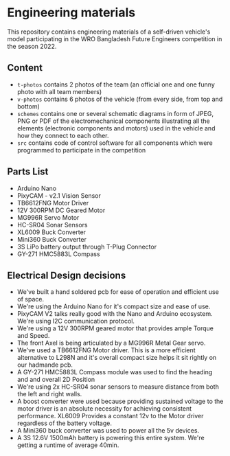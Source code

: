 Engineering materials
====

This repository contains engineering materials of a self-driven vehicle's model participating in the WRO Bangladesh Future Engineers competition in the season 2022.

## Content

* `t-photos` contains 2 photos of the team (an official one and one funny photo with all team members)
* `v-photos` contains 6 photos of the vehicle (from every side, from top and bottom)
* `schemes` contains one or several schematic diagrams in form of JPEG, PNG or PDF of the electromechanical components illustrating all the elements (electronic components and motors) used in the vehicle and how they connect to each other.
* `src` contains code of control software for all components which were programmed to participate in the competition



## Parts List

+ Arduino Nano
+ PixyCAM - v2.1 Vision Sensor
+ TB6612FNG Motor Driver 
+ 12V 300RPM DC Geared Motor
+ MG996R Servo Motor
+ HC-SR04 Sonar Sensors
+ XL6009 Buck Converter
+ Mini360 Buck Converter
+ 3S LiPo battery output through T-Plug Connector
+ GY-271 HMC5883L Compass

## Electrical Design decisions

- We've built a hand soldered pcb for ease of operation and efficient use of space.
- We're using the Arduino Nano for it's compact size and ease of use.
- PixyCAM V2 talks really good with the Nano and Arduino ecosystem. We're using I2C communication protocol.
- We're using a 12V 300RPM geared motor that provides ample Torque and Speed.
- The front Axel is being articulated by a MG996R Metal Gear servo.
- We've used a TB6612FNG Motor driver. This is a more efficient alternative to L298N and it's overall compact size helps it sit rightly on our hadmande pcb.
- A GY-271 HMC5883L Compass module was used to find the heading and and overall 2D Position 
- We're using 2x HC-SR04 sonar sensors to measure distance from both the left and right walls.
- A boost converter were used because providing sustained voltage to the motor driver is an absolute necessity for achieving consistent performance. XL6009 Provides a constant 12v to the Motor driver regardless of the battery voltage.
- A Mini360 buck converter was used to power all the 5v devices.
- A 3S 12.6V 1500mAh battery is powering this entire system. We're getting a runtime of average 40min.




